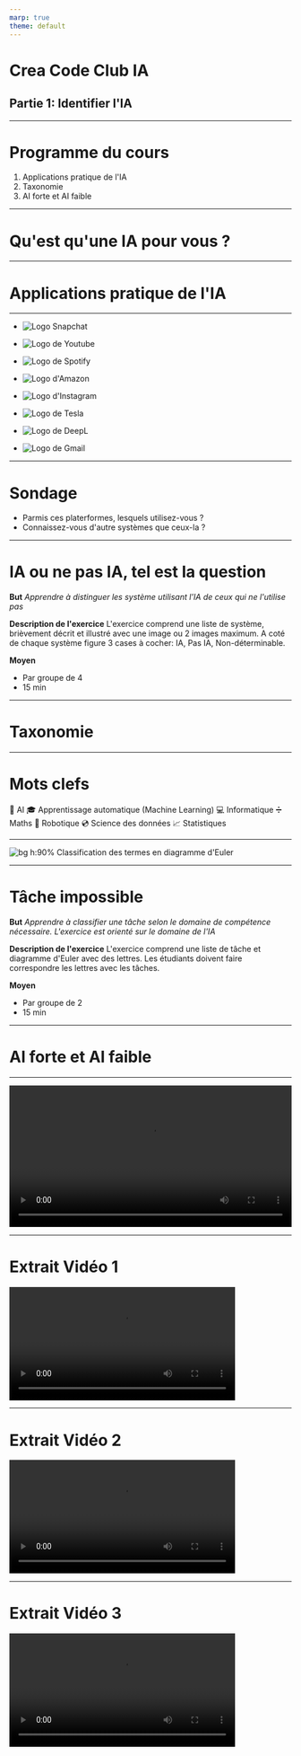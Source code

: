 ```yaml
---
marp: true
theme: default
---
```


# Crea Code Club IA
## Partie 1: Identifier l'IA

---

[//]: # (--------------- Introduction)

# Programme du cours
1. Applications pratique de l'IA
2. Taxonomie
3. AI forte et AI faible

---

# Qu'est qu'une IA pour vous ?

--- 

[//]: # (--------------- Applications Pratique)

<!-- 
_backgroundColor: '#3588d1' 
_color: '#f8f8ff' 
-->

# Applications pratique de l'IA

---

<!-- _class: content-recommandation -->

<style>
    section.content-recommandation ul{
        display:flex;
        width:100%;
        list-style:none;
        align-items:center;
        flex-wrap: wrap;
        justify-content: center;
        padding:0;
    }
    section.content-recommandation ul li {
        margin-right:80px;
        width:150px;
    }
</style>

- ![Logo Snapchat](https://upload.wikimedia.org/wikipedia/fr/thumb/a/ad/Logo-Snapchat.png/220px-Logo-Snapchat.png)

- ![Logo de Youtube](https://upload.wikimedia.org/wikipedia/commons/thumb/b/b8/YouTube_Logo_2017.svg/langfr-280px-YouTube_Logo_2017.svg.png)

- ![Logo de Spotify](https://upload.wikimedia.org/wikipedia/fr/thumb/6/60/Spotify_logo_sans_texte.png/220px-Spotify_logo_sans_texte.png)

- ![Logo d'Amazon](https://upload.wikimedia.org/wikipedia/commons/thumb/a/a9/Amazon_logo.svg/langfr-280px-Amazon_logo.svg.png)

- ![Logo d'Instagram](https://upload.wikimedia.org/wikipedia/commons/thumb/e/e7/Instagram_logo_2016.svg/langfr-220px-Instagram_logo_2016.svg.png)

- ![Logo de Tesla](https://upload.wikimedia.org/wikipedia/commons/thumb/b/bd/Tesla_Motors.svg/langfr-80px-Tesla_Motors.svg.png)

- ![Logo de DeepL](https://upload.wikimedia.org/wikipedia/fr/thumb/6/69/Logo_DeepL.png/222px-Logo_DeepL.png)

- ![Logo de Gmail](https://upload.wikimedia.org/wikipedia/commons/thumb/4/4e/Gmail_Icon.png/150px-Gmail_Icon.png)

---

# Sondage

- Parmis ces platerformes, lesquels utilisez-vous ?
- Connaissez-vous d'autre systèmes que ceux-la ?

---

# IA ou ne pas IA, tel est la question
**But**
*Apprendre à distinguer les système utilisant l'IA de ceux qui ne l'utilise pas*

**Description de l'exercice**
L'exercice comprend une liste de système, brièvement décrit et illustré avec une image ou 2 images maximum. A coté de chaque système figure 3 cases à cocher: IA, Pas IA, Non-déterminable.

**Moyen**
* Par groupe de 4
* 15 min

---

[//]: # (--------------- Taxonomie)

<!-- 
_backgroundColor: '#3588d1' 
_color: '#f8f8ff' 
-->

# Taxonomie


---

# Mots clefs
🧠 AI
🎓 Apprentissage automatique (Machine Learning)
💻 Informatique
➗ Maths
🤖 Robotique
💿 Science des données
📈 Statistiques

---

![bg h:90% Classification des termes en diagramme d'Euler](./assets/img/VerdonArthur-CreaCodeClubAI-EulerTaxonomieDiag.jpg)

---

# Tâche impossible
**But**
*Apprendre à classifier une tâche selon le domaine de compétence nécessaire. L'exercice est orienté sur le domaine de l'IA*

**Description de l'exercice**
L'exercice comprend une liste de tâche et diagramme d'Euler avec des lettres. Les étudiants doivent faire correspondre les lettres avec les tâches.

**Moyen**
* Par groupe de 2
* 15 min

---

[//]: # (--------------- AI forte et AI faible)

<!-- 
_backgroundColor: '#3588d1' 
_color: '#f8f8ff' 
-->

# AI forte et AI faible

---

<video src="https://www.youtube.com/watch?v=Orsse_gEJA0" type="video/mp4" controls="true" style="width:100%"></video>

---

# Extrait Vidéo 1

<video src="https://www.youtube.com/watch?v=BA9UC_3Ykqw" type="video/mp4" controls="true" style="width:80%"></video>

---

# Extrait Vidéo 2

<video src="https://www.youtube.com/watch?v=Orsse_gEJA0" type="video/mp4" controls="true" style="width:80%"></video>

---

# Extrait Vidéo 3

<video src="https://www.youtube.com/watch?v=Orsse_gEJA0" type="video/mp4" controls="true" style="width:80%"></video>

<!--stackedit_data:
eyJoaXN0b3J5IjpbLTU1Mzk2NTgxOV19
-->